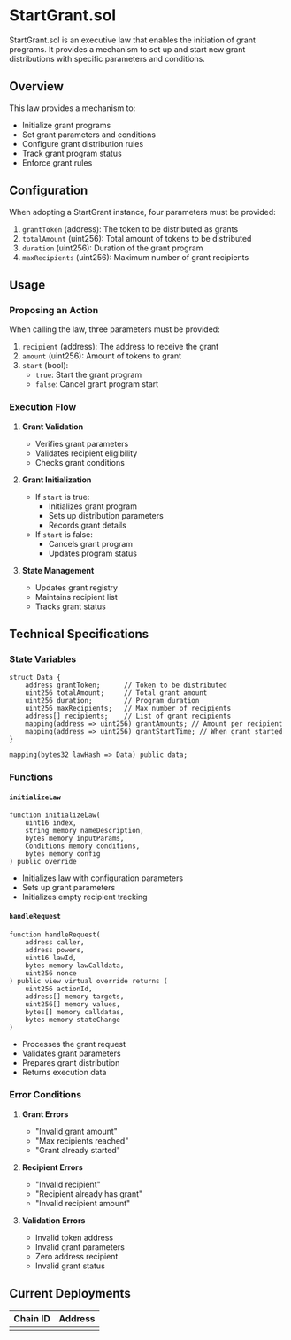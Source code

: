 # StartGrant.sol

StartGrant.sol is an executive law that enables the initiation of grant programs. It provides a mechanism to set up and start new grant distributions with specific parameters and conditions.

## Overview

This law provides a mechanism to:
- Initialize grant programs
- Set grant parameters and conditions
- Configure grant distribution rules
- Track grant program status
- Enforce grant rules

## Configuration

When adopting a StartGrant instance, four parameters must be provided:

1. `grantToken` (address): The token to be distributed as grants
2. `totalAmount` (uint256): Total amount of tokens to be distributed
3. `duration` (uint256): Duration of the grant program
4. `maxRecipients` (uint256): Maximum number of grant recipients

## Usage

### Proposing an Action

When calling the law, three parameters must be provided:

1. `recipient` (address): The address to receive the grant
2. `amount` (uint256): Amount of tokens to grant
3. `start` (bool): 
   - `true`: Start the grant program
   - `false`: Cancel grant program start

### Execution Flow

1. **Grant Validation**
   - Verifies grant parameters
   - Validates recipient eligibility
   - Checks grant conditions

2. **Grant Initialization**
   - If `start` is true:
     - Initializes grant program
     - Sets up distribution parameters
     - Records grant details
   - If `start` is false:
     - Cancels grant program
     - Updates program status

3. **State Management**
   - Updates grant registry
   - Maintains recipient list
   - Tracks grant status

## Technical Specifications

### State Variables

```solidity
struct Data {
    address grantToken;      // Token to be distributed
    uint256 totalAmount;     // Total grant amount
    uint256 duration;        // Program duration
    uint256 maxRecipients;   // Max number of recipients
    address[] recipients;    // List of grant recipients
    mapping(address => uint256) grantAmounts; // Amount per recipient
    mapping(address => uint256) grantStartTime; // When grant started
}

mapping(bytes32 lawHash => Data) public data;
```

### Functions

#### `initializeLaw`
```solidity
function initializeLaw(
    uint16 index,
    string memory nameDescription,
    bytes memory inputParams,
    Conditions memory conditions,
    bytes memory config
) public override
```
- Initializes law with configuration parameters
- Sets up grant parameters
- Initializes empty recipient tracking

#### `handleRequest`
```solidity
function handleRequest(
    address caller,
    address powers,
    uint16 lawId,
    bytes memory lawCalldata,
    uint256 nonce
) public view virtual override returns (
    uint256 actionId,
    address[] memory targets,
    uint256[] memory values,
    bytes[] memory calldatas,
    bytes memory stateChange
)
```
- Processes the grant request
- Validates grant parameters
- Prepares grant distribution
- Returns execution data

### Error Conditions

1. **Grant Errors**
   - "Invalid grant amount"
   - "Max recipients reached"
   - "Grant already started"

2. **Recipient Errors**
   - "Invalid recipient"
   - "Recipient already has grant"
   - "Invalid recipient amount"

3. **Validation Errors**
   - Invalid token address
   - Invalid grant parameters
   - Zero address recipient
   - Invalid grant status

## Current Deployments

| Chain ID | Address  |
| -------  | -------- | 
|          |          | 

 